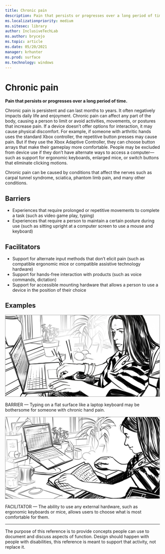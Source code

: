 ```yaml
---
title: Chronic pain
description: Pain that persists or progresses over a long period of time
ms.localizationpriority: medium
ms.sitesec: library
author: InclusiveTechLab
ms.author: brycejo 
ms.topic: article
ms.date: 05/20/2021
manager: krhunter
ms.prod: surface
ms.technology: windows
---
```


# Chronic pain

**Pain that persists or progresses over a long period of time.**

Chronic pain is persistent and can last months to years. It often negatively impacts daily life and enjoyment. Chronic pain can affect any part of the body, causing a person to limit or avoid activities, movements, or postures that increase pain. If a device doesn’t offer options for interaction, it may cause physical discomfort. For example, if someone with arthritic hands uses the standard Xbox controller, the repetitive button presses may cause pain. But if they use the Xbox Adaptive Controller, they can choose button arrays that make their gameplay more comfortable. People may be excluded from device use if they don’t have alternate ways to access a computer—such as support for ergonomic keyboards, enlarged mice, or switch buttons that eliminate clicking motions.

Chronic pain can be caused by conditions that affect the nerves such as carpal tunnel syndrome, sciatica, phantom limb pain, and many other conditions.

## Barriers
* Experiences that require prolonged or repetitive movements to complete a task (such as video game play, typing)​
* Experiences that require a person to maintain a certain posture during use (such as sitting upright at a computer screen to use a mouse and keyboard)


## Facilitators

* Support for alternate input methods that don’t elicit pain (such as compatible ergonomic mice or compatible assistive technology hardware)​
* Support for hands-free interaction with products (such as voice commands, dictation)​
* Support for accessible mounting hardware that allows a person to use a device in the position of their choice


## Examples

![A woman is typing on her laptop. She appears to have discomfort in her right hand.](images/Sensory_Chronic_Pain_Barrier.jpg)

BARRIER — Typing on a flat surface like a laptop keyboard may be bothersome for someone with chronic hand pain. 

![The woman is sitting at a desk. Her laptop is propped up on a stand at eye-level. She is using an external ergonomic keyboard and mouse.](images/Sensory_Chronic_Pain_Facilitator.jpg)

FACILITATOR — The ability to use any external hardware, such as ergonomic keyboards or mice, allows users to choose what is most comfortable for them. 

[comment]: # (Footer statement)
___
The purpose of this reference is to provide concepts people can use to document and discuss aspects of function. Design should happen with people with disabilities, this reference is meant to support that activity, not replace it. 